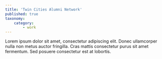 ```yaml
---
title: 'Twin Cities Alumni Network'
published: true
taxonomy:
    category:
        - work
---
```


Lorem ipsum dolor sit amet, consectetur adipiscing elit. Donec ullamcorper nulla non metus auctor fringilla. Cras mattis consectetur purus sit amet fermentum. Sed posuere consectetur est at lobortis.